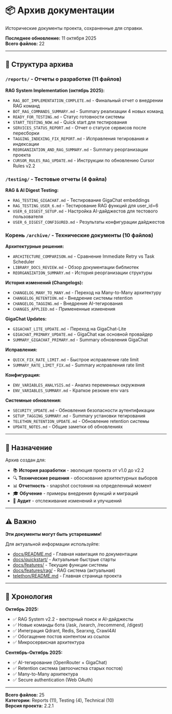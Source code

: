 # 📦 Архив документации

Исторические документы проекта, сохраненные для справки.

**Последнее обновление:** 11 октября 2025  
**Всего файлов:** 22

---

## 📁 Структура архива

### `/reports/` - Отчеты о разработке (11 файлов)

**RAG System Implementation (октябрь 2025):**
- `RAG_BOT_IMPLEMENTATION_COMPLETE.md` - Финальный отчет о внедрении RAG команд
- `BOT_RAG_COMMANDS_SUMMARY.md` - Summary реализации 4 новых команд
- `READY_FOR_TESTING.md` - Статус готовности системы
- `START_TESTING_NOW.md` - Quick start для тестирования
- `SERVICES_STATUS_REPORT.md` - Отчет о статусе сервисов после пересборки
- `TAGGING_INDEXING_FIX_REPORT.md` - Исправления тегирования и индексации
- `REORGANIZATION_AND_RAG_SUMMARY.md` - Summary реорганизации проекта
- `CURSOR_RULES_RAG_UPDATE.md` - Инструкции по обновлению Cursor Rules v2.2

### `/testing/` - Тестовые отчеты (4 файла)

**RAG & AI Digest Testing:**
- `RAG_TESTING_GIGACHAT.md` - Тестирование GigaChat embeddings
- `RAG_TESTING_USER_6.md` - Тестирование RAG функций для user_id=6
- `USER_6_DIGEST_SETUP.md` - Настройка AI-дайджестов для тестового пользователя
- `USER_6_DIGEST_CONFIGURED.md` - Результаты конфигурации дайджестов

### Корень `/archive/` - Технические документы (10 файлов)

**Архитектурные решения:**
- `ARCHITECTURE_COMPARISON.md` - Сравнение Immediate Retry vs Task Scheduler
- `LIBRARY_DOCS_REVIEW.md` - Обзор документации библиотек
- `REORGANIZATION_SUMMARY.md` - История реорганизации структуры

**История изменений (Changelogs):**
- `CHANGELOG_MANY_TO_MANY.md` - Переход на Many-to-Many архитектуру
- `CHANGELOG_RETENTION.md` - Внедрение системы retention
- `CHANGELOG_TAGGING.md` - Внедрение AI-тегирования
- `CHANGES_APPLIED.md` - Примененные изменения

**GigaChat Updates:**
- `GIGACHAT_LITE_UPDATE.md` - Переход на GigaChat-Lite
- `GIGACHAT_PRIMARY_UPDATE.md` - GigaChat как основной провайдер
- `SUMMARY_GIGACHAT_PRIMARY.md` - Summary обновления GigaChat

**Исправления:**
- `QUICK_FIX_RATE_LIMIT.md` - Быстрое исправление rate limit
- `SUMMARY_RATE_LIMIT_FIX.md` - Summary исправления rate limit

**Конфигурация:**
- `ENV_VARIABLES_ANALYSIS.md` - Анализ переменных окружения
- `ENV_VARIABLES_SUMMARY.md` - Краткое резюме env vars

**Системные обновления:**
- `SECURITY_UPDATE.md` - Обновления безопасности аутентификации
- `SETUP_TAGGING_SUMMARY.md` - Summary установки тегирования
- `TELETHON_RETENTION_UPDATE.md` - Обновление retention системы
- `UPDATE_NOTES.md` - Общие заметки об обновлениях

---

## 🎯 Назначение

Архив создан для:
- 📚 **История разработки** - эволюция проекта от v1.0 до v2.2
- 🔍 **Технические решения** - обоснование архитектурных выборов
- 📊 **Отчетность** - snapshot состояния на определенный момент
- 🎓 **Обучение** - примеры внедрения функций и миграций
- 🔬 **Аудит** - отслеживание изменений и улучшений

---

## ⚠️ Важно

**Эти документы могут быть устаревшими!**

Для актуальной информации используйте:
- [docs/README.md](../README.md) - Главная навигация по документации
- [docs/quickstart/](../quickstart/) - Актуальные быстрые старты
- [docs/features/](../features/) - Текущие функции системы
- [docs/features/rag/](../features/rag/) - RAG система (актуальная)
- [telethon/README.md](../../README.md) - Главная страница проекта

---

## 📖 Хронология

**Октябрь 2025:**
- ✅ RAG System v2.2 - векторный поиск и AI-дайджесты
- ✅ Новые команды бота (/ask, /search, /recommend, /digest)
- ✅ Интеграция Qdrant, Redis, Searxng, Crawl4AI
- ✅ Обогащение постов контентом из ссылок
- ✅ Микросервисная архитектура

**Сентябрь-Октябрь 2025:**
- ✅ AI-тегирование (OpenRouter + GigaChat)
- ✅ Retention система (автоочистка старых постов)
- ✅ Many-to-Many архитектура
- ✅ Secure authentication (Web OAuth)

---

**Всего файлов:** 25  
**Категории:** Reports (11), Testing (4), Technical (10)  
**Версия проекта:** 2.2.1
